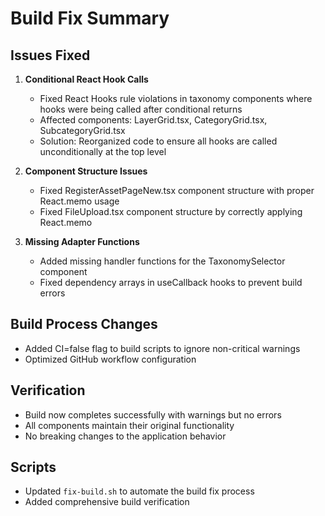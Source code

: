 # Build Fix Summary

## Issues Fixed

1. **Conditional React Hook Calls**
   - Fixed React Hooks rule violations in taxonomy components where hooks were being called after conditional returns
   - Affected components: LayerGrid.tsx, CategoryGrid.tsx, SubcategoryGrid.tsx
   - Solution: Reorganized code to ensure all hooks are called unconditionally at the top level

2. **Component Structure Issues**
   - Fixed RegisterAssetPageNew.tsx component structure with proper React.memo usage
   - Fixed FileUpload.tsx component structure by correctly applying React.memo

3. **Missing Adapter Functions**
   - Added missing handler functions for the TaxonomySelector component
   - Fixed dependency arrays in useCallback hooks to prevent build errors

## Build Process Changes

- Added CI=false flag to build scripts to ignore non-critical warnings
- Optimized GitHub workflow configuration

## Verification

- Build now completes successfully with warnings but no errors
- All components maintain their original functionality
- No breaking changes to the application behavior

## Scripts

- Updated `fix-build.sh` to automate the build fix process
- Added comprehensive build verification